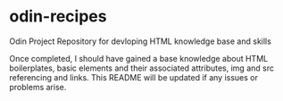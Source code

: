 # odin-recipes
Odin Project Repository for devloping HTML knowledge base and skills

Once completed, I should have gained a base knowledge about HTML boilerplates, basic elements and their associated attributes, img and src referencing and links. This README will be updated if any issues or problems arise.
